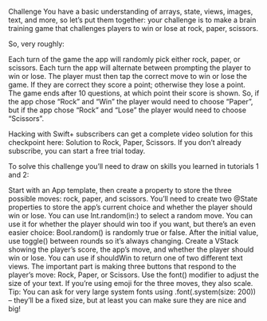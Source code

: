 Challenge
You have a basic understanding of arrays, state, views, images, text, and more, so let’s put them together: your challenge is to make a brain training game that challenges players to win or lose at rock, paper, scissors.

So, very roughly:

Each turn of the game the app will randomly pick either rock, paper, or scissors.
Each turn the app will alternate between prompting the player to win or lose.
The player must then tap the correct move to win or lose the game.
If they are correct they score a point; otherwise they lose a point.
The game ends after 10 questions, at which point their score is shown.
So, if the app chose “Rock” and “Win” the player would need to choose “Paper”, but if the app chose “Rock” and “Lose” the player would need to choose “Scissors”.

Hacking with Swift+ subscribers can get a complete video solution for this checkpoint here: Solution to Rock, Paper, Scissors. If you don’t already subscribe, you can start a free trial today.

To solve this challenge you’ll need to draw on skills you learned in tutorials 1 and 2:

Start with an App template, then create a property to store the three possible moves: rock, paper, and scissors.
You’ll need to create two @State properties to store the app’s current choice and whether the player should win or lose.
You can use Int.random(in:) to select a random move. You can use it for whether the player should win too if you want, but there’s an even easier choice: Bool.random() is randomly true or false. After the initial value, use toggle() between rounds so it’s always changing.
Create a VStack showing the player’s score, the app’s move, and whether the player should win or lose. You can use if shouldWin to return one of two different text views.
The important part is making three buttons that respond to the player’s move: Rock, Paper, or Scissors.
Use the font() modifier to adjust the size of your text. If you’re using emoji for the three moves, they also scale. Tip: You can ask for very large system fonts using .font(.system(size: 200)) – they’ll be a fixed size, but at least you can make sure they are nice and big!
